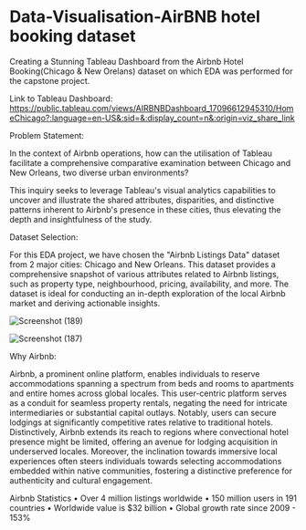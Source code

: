 # Data-Visualisation-AirBNB hotel booking dataset
Creating a  Stunning Tableau Dashboard from the Airbnb Hotel Booking(Chicago &amp; New Orelans) dataset on which EDA was performed for the capstone project.

Link to Tableau Dashboard: https://public.tableau.com/views/AIRBNBDashboard_17096612945310/HomeChicago?:language=en-US&:sid=&:display_count=n&:origin=viz_share_link

Problem Statement:

In the context of Airbnb operations, how can the utilisation of Tableau facilitate a comprehensive comparative examination between Chicago and New Orleans, two diverse urban environments?

This inquiry seeks to leverage Tableau's visual analytics capabilities to uncover and illustrate the shared attributes, disparities, and distinctive patterns inherent to Airbnb's presence in these cities, thus elevating the depth and insightfulness of the study.

Dataset Selection:

For this EDA project, we have chosen the "Airbnb Listings Data" dataset from 2 major cities: Chicago and New Orleans. This dataset provides a comprehensive snapshot of various attributes related to Airbnb listings, such as property type, neighbourhood, pricing, availability, and more. The dataset is ideal for conducting an in-depth exploration of the local Airbnb market and deriving actionable insights.

![Screenshot (189)](https://github.com/SankhadipSN99/AIRBNB-Hotel-booking-Data-Visualisation-Using-Tableau/assets/150376395/f847b43c-3b6f-472b-8440-158e8c39dd5b)

![Screenshot (187)](https://github.com/SankhadipSN99/AIRBNB-Hotel-booking-Data-Visualisation-Using-Tableau/assets/150376395/5815a2af-e555-4ef4-8d91-0712900f60d0)



Why Airbnb:

Airbnb, a prominent online platform, enables individuals to reserve accommodations spanning a spectrum from beds and rooms to apartments and entire homes across global locales. This user-centric platform serves as a conduit for seamless property rentals, negating the need for intricate intermediaries or substantial capital outlays. Notably, users can secure lodgings at significantly competitive rates relative to traditional hotels. Distinctively, Airbnb extends its reach to regions where convectional hotel presence might be limited, offering an avenue for lodging acquisition in underserved locales. Moreover, the inclination towards immersive local experiences often steers individuals towards selecting accommodations embedded within native communities, fostering a distinctive preference for authenticity and cultural engagement.

Airbnb Statistics • Over 4 million listings worldwide • 150 million users in 191 countries • Worldwide value is $32 billion • Global growth rate since 2009 - 153%
